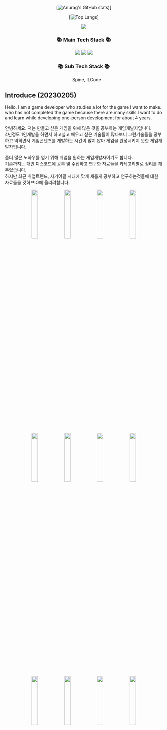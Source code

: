 <div align="center">

[![Anurag's GitHub stats](https://github-readme-stats.vercel.app/api?username=lLcrowe&show_icons=true&theme=slateorange))]
  
 [![Top Langs](https://github-readme-stats.vercel.app/api/top-langs/?username=lLcrowe&layout=compact&theme=slateorange)]
</div>



<p align="center">
<a href="https://hits.seeyoufarm.com"><img src="https://hits.seeyoufarm.com/api/count/incr/badge.svg?url=https%3A%2F%2Fgithub.com%2FlLcrowe&count_bg=%23EA9E45&title_bg=%23555555&icon=unity.svg&icon_color=%23FFFFFF&title=Count&edge_flat=true"/></a>
</p>


<h3 align="center">📚 Main Tech Stack 📚</h3>

<p align="center">
  <img src="https://img.shields.io/badge/CSharp-000000?style=for-the-badge&logo=CSharp&logoColor=white"/>
  <img src="https://img.shields.io/badge/Unity-000000?style=for-the-badge&logo=Unity&logoColor=white"/>
  <img src="https://img.shields.io/badge/VisualStudio-000000?style=for-the-badge&logo=VisualStudio&logoColor=white"/>  
</p>
 
<h3 align="center">📚 Sub Tech Stack 📚</h3>
<p align="center">
<img src="https://user-images.githubusercontent.com/44671731/216786416-cb0cc59a-d85c-4532-9c5c-191fa87f73b8.png" width="15" height="15"/> Spine, 
 ILCode
</p>

## Introduce (20230205)

Hello.
I am a game developer who studies a lot for the game I want to make.  
who has not completed the game because there are many skills I want to do and learn while developing one-person development for about 4 years.   

안녕하세요.
저는 만들고 싶은 게임을 위해 많은 것을 공부하는 게임개발자입니다.  
4년정도 1인개발을 하면서 하고싶고 배우고 싶은 기술들이 많다보니 그런기술들을 공부하고 익히면서 게임콘텐츠를 개발하는 시간이 많지 않아 게임을 완성시키지 못한 게임개발자입니다.  

좀더 많은 노하우를 얻기 위해 취업을 원하는 게임개발자이기도 합니다.  
기존까지는 개인 디스코드에 공부 및 수집하고 연구한 자료들을 카테고리별로 정리를 해두었습니다.  
하지만 최근 취업트렌드, 자기어필 시대에 맞게 새롭게 공부하고 연구하는것들에 대한 자료들을 깃허브IO에 올리려합니다.  
<p align="center">
<img src="https://user-images.githubusercontent.com/44671731/216790710-ce67fa8f-574b-480d-9f46-507964ff46df.png" width="20%" height="20%"/>
<img src="https://user-images.githubusercontent.com/44671731/216791041-0d101e59-3142-4186-8282-7e5ded42a7a7.png" width="20%" height="20%"/>
<img src="https://user-images.githubusercontent.com/44671731/216791017-1810eec4-30db-4ddc-9e8a-2f45956de08b.png" width="20%" height="20%"/>
<img src="https://user-images.githubusercontent.com/44671731/216791061-30dea6a3-6ea0-4509-b9b7-d9fdbde20b6f.png" width="20%" height="20%"/>

<img src="https://user-images.githubusercontent.com/44671731/216791104-b2d9e727-d255-4ee0-8d02-50123faa6d73.png" width="20%" height="20%"/>
<img src="https://user-images.githubusercontent.com/44671731/216791120-8ec0d26a-6d6a-4d3d-918d-d970188b1525.png" width="20%" height="20%"/>
<img src="https://user-images.githubusercontent.com/44671731/216791132-3bffd0a0-d580-4893-a1af-711f30f6cc70.png" width="20%" height="20%"/>
<img src="https://user-images.githubusercontent.com/44671731/216791145-418c84f6-58ab-4908-bda4-65a5cce01045.png" width="20%" height="20%"/>

<img src="https://user-images.githubusercontent.com/44671731/216791155-d92f7346-4ce4-470b-b158-f8bbd0e1f7ca.png" width="20%" height="20%"/>
<img src="https://user-images.githubusercontent.com/44671731/216792084-e26d60ec-2a2a-40b0-b340-d2bc833d4e72.png" width="20%" height="20%"/>
<img src="https://user-images.githubusercontent.com/44671731/216792127-d39b43ed-a8a4-4d5b-a9e7-3e06001d2a92.png" width="20%" height="20%"/>
<img src="https://user-images.githubusercontent.com/44671731/216792144-b67c7ff1-aac6-4d8a-a9a0-fa350cd4787b.png" width="20%" height="20%"/>
</p>
